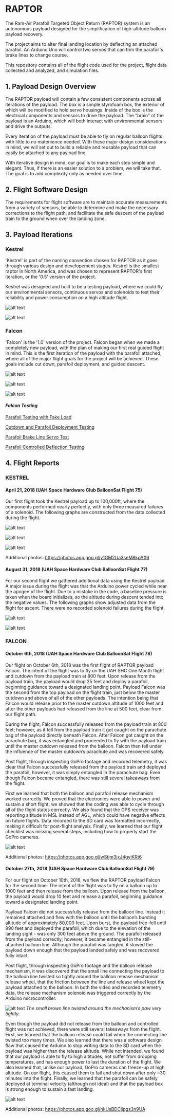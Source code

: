 # RAPTOR

The Ram-Air Parafoil Targeted Object Return (RAPTOR) system is an autonomous payload designed for the simplification of high-altitude balloon payload recovery.

The project aims to alter final landing location by deflecting an attached parafoil. An Arduino Uno will control two servos that can trim the parafoil's brake lines to change course.  

This repository contains all of the flight code used for the project, flight data collected and analyzed, and simulation files.

## 1. Payload Design Overview

The RAPTOR payload will contain a few consistent components across all iterations of the payload. The box is a simple styrofoam box, the exterior of which will be modified to hold servo housings. Inside of the box is the electrical components and sensors to drive the payload. The "brain" of the payload is an Arduino, which will both interact with environmental sensors and drive the outputs.

Every iteration of the payload must be able to fly on regular balloon flights with little to no matenience needed. With these major design considerations in mind, we will set out to build a reliable and reusable payload that can easily be attached to any payload line.

With iterative design in mind, our goal is to make each step simple and elegant. Thus, if there is an easier solution to a problem, we will take that. The goal is to add complexity only as needed over time.

## 2. Flight Software Design

The requirements for flight software are to maintain accurate measurements from a variety of sensors, be able to determine and make the necessary corrections to the flight path, and facilitate the safe descent of the payload train to the ground when over the landing zone.

## 3. Payload Iterations

### **Kestrel**

'Kestrel' is part of the naming convention chosen for RAPTOR as it goes through various design and developement stages. Kestrel is the smallest raptor in North America, and was chosen to represent RAPTOR's first iteration, or the '0.5' version of the project.

Kestrel was designed and built to be a testing payload, where we could fly our environmental sensors, continuous servos and solenoids to test their reliability and power consumption on a high altitude flight.

![alt text](https://lh3.googleusercontent.com/1o9nY4RvOQGDZTQBY0d3M0oymKL5FPMcOie_QyGTn0_0s2nfabPlYtp4XrS53vgEl31j4T295NOKGKeISqotcockGwPX17MacXHBMp5uQQhCgSTBN3fivYLe4FH1sv7LIwD_jMzwX0xuYfu2I7zcKqNWYCED4FGPxXIC2lp9WhjVXdyVxlG2mypMxBv7matItwner1dqWoc0-8VIdjEP2aFd7tcvNrXtY4KThVsYXTu_WTHsyYvhj51TiOX4oJQbpk91M41Vuaf-9wlotDnrBLGKEyYNOQSero3I_h9XqgsIIMKDaJQmmzK8gyGDPt9G3sRPc0t0jdvQOY7Kxvdpk4dimrI1KPCLvvKjmj8Sz7qjrb2Eb4AjAmUVQbY7hBT8Okc2IodMNK_0iG5RgeYsRDUH2gYtrwl3cdZvUf_Mb-ik4wDyqlk3FPh8wue_QHCtcDMfmFxLXnh9t6I8pjCoASx5NAmAlmIxECGQ_wFuVaCft_TXxiOwZVAJDaJE92KxI8Y-hB9OsX4ng2PsiRiAATfGO9ljCzctCG4QH-NFaGL2eXsTI1lXqa00m9X3xakB2D8HhrWGXt4zMbiEPQ-2WborEbNJ8yWgcpgkalNCoLOwa_rXh5JL0O369-iPGqds=w960-h540-no "Kestrel Payload")

![alt text](https://lh3.googleusercontent.com/uCabqWDjVLErh2zyCXdYhAvNTMVmv-jxHRv1PDopmbwNDc_ZhoJPY0nD8ILytu6s-EueVPPUXQ7v6TyP5FRkylkzkazS8X3QIo4R5wyPkX31q6gQq4APF3gKN9XSp_Dt44Vdsq1YEE2CmP70erqQ0DhAi5DR7h9X1DM_-2GV2KdjlvnUFyNTl2FYeX3XFMNITLKFNQT7BZ-cslzGhfotNse5TQvgF8SWa8zwI5sBvG5sqhCEWqRPrAY4oqOD3pu79el5zKrv0qsWF-xrm5Ls2jfoTOdaY_gpDyNWutr9rxEPsdRphLtD28V7YR718-XnSSSm8Fimq3ziECka6WFPRJVwvYon4FY47tEDq548RPfXXtSEArf0KaLQL65_61WVpear43DuSzeMtCiT-i8kJnIbIIhYUiEeRsqtAf_WZ5QGarYjHyU9IRfzgBt9K1IkYggcD2KOjFwM21JyoFTrhuFFB2gNLcNIE2LP2iEJCXGodx1lFC1X6oU3ghkXyX1M4zr7brOwbnr8k1rE-myAJ8-a4IQ_BKBpdJr7nCeX4oSjcwZGjMvmOZev2VF-u0I3nYhr1Q2IQwIiFYxZMD7EenbLzF8bkhLI7VkrZSnE357Cre0VkcDc1z18odNdE8Xp=w960-h720-no "Kestrel Payload Interior Pre-Flight")

### **Falcon**

'Falcon' is the '1.0' version of the project. Falcon began when we made a completely new payload, with the plan of making our first real guided flight in mind. This is the first iteration of the payload with the parafoil attached, where all of the major flight goals for the project will be achieved. These goals include cut down, parafoil deployment, and guided descent.

![alt text](https://lh3.googleusercontent.com/08VQK_cJHctBsdPiarJFAllG-HUXjV4KG93Qopkh8PWqxyemp60GxGwwhsPvioKC6TSWX8pKGrXxwrKrk8XXFop7fkjdXXR2VQqJoVmNaJoeIMKOxXNGcJJWGRxl6ngI7tU0y4dk8F8qxxxXIOiQlOJHDu9Ewyy5v6tkaTxJccpZi2azrVgcxIcuTt60VYiX6FpkZL3SfdG3MiPHbuUhOVVtHrGEW2KVlTTCm7gdJeSQN4f5xzyVtL5Ereq8oW1eQlyvcNK1T95VWy89UnjDFjl_xIZf16y_2Z6-VHxamVH_8AvvuKVk4ZHFUJMEbMBIg8-7bgS1HJdt0UuZMx014c9ZiB7VgoNnlhHZwcHLAR7Pw0eCsOC7_Xq13sH98-pSVmey4UbFktCn4sBvILCpDKuoVDdpq6pLjYoRFDy5aARHPb9kLlaOdtlg4GMl1GkvqXEJoCu9Sruir3UPIOb3anZelVYQ76_zzmOLzB0DgU2jnw8FD_2lPsyYXJRQ2XWanfnDGW8nk8CmKOb-uKvsJVHz_Lf9Hoh2NGlCRr1trCBSoUCslre9NBD7_mv-Q1XIpGIQMr4Y3t4xc0uLkg_W5bK49CHts2PBNOsWoYgeCwW3V_xKcXlIQRmhrNYm_wV52q7rdRlzxCzd7h0K8jtAO66afkpGp139rfTcDMbF097igYaIkliFYCL3YA=w1158-h869-no "Falcon Payload with Parafoil Attached")

![alt text](https://lh3.googleusercontent.com/nTsq8ke9CdPrCzIl53acNa8SwdOpLuPSAk6aUb3CXytfzZnTHvZFV9xw1yQSyBJqHkr0cgnZ6tlVB8Kzcdpo9wiceyWq20kCEg2xDIhHhK3iLWAF6V_QYCNNu1fWfUKg2jkklAktDp1CagrbbR4zvm5fMbotnWXxVqoefFrQ5JEKGSgoutILIHwRJD0-UGI8wmyV4zEo2Ww0w9A62mWDVvDxTGenzbLDQ3pslx22jsCaGfgghKBvGALglWaCk9lZzjuBwkI2tjje7-YirwTb_FQy9pY9z9DQqCBEltGLZjhYR5o7yXRngFgwSk2WMsQNlL6hUlKJA0yVoo239JFV2wESlgw9OnhuMTLrr3tadC1-mG15Ya9mgoiJgZK8wNaf-toTZmSCUFcHcSYaXs-Wm4-cAaS_jDAta75yN-jv41pQ2eVJnnnB7EcDpv911wmj5ORR5dQ7spIRGRFnH9KPlVNNkSUa09xTTxY480m4pT42pYWwpdSlcoaxI6zaNZim3tZho3M7AVMkl9lsfFFffVUUj9iqBYh3hlCUjHGBxWbTxIfL7BEfSq9Zbd_mzikuakmANd_LMuXxTtnAjs-wiyw4AljWVypU6K3bTWPPjaUvIT4e4QJ-6-mMYwvwNSBDv8VlTkaO4NQXxIgIyaNhwofIzz1xATfFkZTSfx6gdJMR1wkdUpQkAOOw6w=w597-h795-no "Interior of Payload Pre-Flight")

![alt text](https://lh3.googleusercontent.com/qpwUnisi4AMiziGQZmHzRLYBiRqKub_Wn9nlaQfpf05oFm5Ekyx_R4OeDEhFKlS7zY80K_rwTjstmUsjaqJ_f78QGzWcw0SdS9lvnNbavl9Xdq8MnOOZnSqH13_WAorVAF_McEpw1rVnPtUOwhDlr9SZXShyw_HYdHsatmpSO8Iaw-kvdfDW1NLWaBeUKFKUjSlByxJ_tD8TH-3EEkSJU6_lpdmNE08wkrkFHSgYwGXVlp8_2iveOmKzGPOeyLg5UUH-xO01Xc0rjtU4FrM9aq0OHHgAeNhhn-Msrk1Q-X9tbxFfsy3EFknKx-CbDiHM6NEmQYi57d8fEFdIDXlz9nGxxgFrvg28Auc6FTR0M8zxlVvgmXc71kI5MRwZ0uz9A6vAbwkfQIcbghxKZlq6UTo1NPJRRolnA2FjLQT9UZB2dzWLNaw_X8Cfx9jBimqL7OulrpkwGK1UxH8sL2Yzj2OZSgqYgmGX-Jf7bW7pRk8I-UY5AWzCCYKbjxsp2XxTyTZCKdtj71aiyLx429-Y18rGXeBJwIlsL6IdDKQjU6Qo2SkH-ovcYIrsuhEMrVo9C0zi-aZg6P7hPZgUU_enA_p70k0WdAI0cCHYzM5wE1poVd9pJCcdmOx3lRhMei4g8gKIjZuI3atdYv35PfRt7ztj7EY-NizOeIiUlupoXuddiclaWPVx3sC4tA=w1061-h795-no "Falcon Payload During Testing")

#### *Falcon Testing*

[Parafoil Testing with Fake Load](https://photos.google.com/share/AF1QipOYNhcAF_VKSpH8EsGm9p09tWBEW8-P44Ib4esdOKR__pPn4U8IfVZbABBhkwzWkA/photo/AF1QipNYzDb1yor08mGMRFYyb5cecjjzEDNiWGI3c_8m?key=WWdJMzROREthYmZQbkcxRUtCUmRyaXJHUGVhZjln)

[Cutdown and Parafoil Deployment Testing](https://photos.google.com/share/AF1QipOYNhcAF_VKSpH8EsGm9p09tWBEW8-P44Ib4esdOKR__pPn4U8IfVZbABBhkwzWkA/photo/AF1QipNU7GBOfcRdJiM-u27gPR9Wuxxhj8X0IvZJd2tQ?key=WWdJMzROREthYmZQbkcxRUtCUmRyaXJHUGVhZjln)

[Parafoil Brake Line Servo Test](https://photos.google.com/share/AF1QipOYNhcAF_VKSpH8EsGm9p09tWBEW8-P44Ib4esdOKR__pPn4U8IfVZbABBhkwzWkA/photo/AF1QipONFaLqnrI26lueZZusB5zbdpsSCUT9ZnrO1FEE?key=WWdJMzROREthYmZQbkcxRUtCUmRyaXJHUGVhZjln)

[Parafoil Controlled Deflection Testing](https://photos.google.com/share/AF1QipOYNhcAF_VKSpH8EsGm9p09tWBEW8-P44Ib4esdOKR__pPn4U8IfVZbABBhkwzWkA/photo/AF1QipOjYvH4XpJ5j8LqXkNAdmoZCI6CpGh4pJOYzDQ6?key=WWdJMzROREthYmZQbkcxRUtCUmRyaXJHUGVhZjln)

## 4. Flight Reports

### **KESTREL**

#### **April 21, 2018** (UAH Space Hardware Club BalloonSat Flight 75)

Our first flight took the Kestrel payload up to 100,000ft, where the components performed nearly perfectly, with only three measured failures of a solenoid. The following graphs are constructed from the data collected during the flight.

![alt text]( https://lh3.googleusercontent.com/BemMeG_wjjgEnfAlytIrjKeVrs0k2_3DL499e8Ap5Oft2oVPp0bTjnTxFLzm9G5_wCgSZQKKXPSeFjSZQ_YwVKfhydMyssC7hJiGl_VFefC5Ld4zEoicfH3cAaqB6fmjJgoYrH05eeumFNejKm7PjL46E2_nqWuUK5U6rI2XySVey0R1O4OTPtHjYdG99H4zouDzcY32j3y5tLoOQnTtlBcOFRQ8rH2lUBEi35j89AvM8G2c90CDi0v2CoHU7czhbz966LqDCKfWzz_Uu0tOuIzP930aPOUN7lcU77oL2ur3KDhcqeuWbX8ei-HmRiuW3BXLsKMlipR4F8ocsBWXwEvi9D2h8oI47lwhvOTEdysgULMQIh_SykLWEu4uhSGmnOfd1YHDiI4w3XNgK1TuH1m_afvcnSUPijgbQb5HaiK8aGwG3VhtvdcM13aHrT663Zl56MrhRvBEeC2diIdCjywXDfGZ8eANmSSOaxT0NINNAg2Y1RtrVUbsQjtTjYA55fDqOdL7a4vx8JRkxYpg6WzqFhFfQ36Xjsuhh99Qhh1iIdaOTVb9rApYPM6s0g09yX5pHvM8OQDPl-Lv8vEm45jswifNxpu0n3VRAGOUArKucUweFrDAMBllAYfaRtu-fDxdC5_WFBRoDsw6rybttKe9au_GFPDHYdJCznGXMXrvVw=w408-h306-no "Pressure vs Time, with Solenoid Failure Markings")

![alt text](https://lh3.googleusercontent.com/KNZ6x_Vac3x1Pnvgrhe8NedKYn2VLNuSEfFBFWm-Lp36aQMo7iNe9pHYzUXd3TR03b9J4sRoP69VhWtRAomjtsnrsVQ_ZSnNuRpuq2FJL7O_-B3BK03cpRlcjrfZnnfZXRXjz6CxwUeIPqneTGVKDhtemaREcjrmKWXwKW3u9_gxcjQQzsbOZ21y_vO-62-NJt1KZl_tUMLYdPYTev9oHmAjZRZhO2ZE-4TkEKHpc2GtuKhXlguC7bCiIMqft2PSBXj9gHzH8xiNaVe1EM6CjY3udydmxBZB3ITQOPuKURP9T_vBdbWoPDJWirycvGVW7Uc2pf9EKVr8SSTTZgMCJw410q722htsQWmkcO69iLZ1mfWPXfPV2p51zg97J6a9MHCTXy4jRaJMe0iM64E5n6J5ZQKTfwVYPfBKYd7POWQr4uGVoA6mlpYatiOPDqaDP7u6AOJVOlHibj6QEbTqPC_VZAfjKfWG0iumFLhjhwJloQni4_ZA2aNHW66xsAubR205tuTrD5F-u5X4U0qCqha_3RRW8oNNcotxu7BR2zmIoKq2WZr8Kp3AZ3PQM47FAguCEMu-JxX63GBR1raVn48RD1BE1BixgWTI0Daso8u6qyi6rDZfGTG2SE0nGrZXXJ6XzwochKAMBll-vfNgwUO0bIXTk_1-cqaIEuWl82EfmA=w640-h480-no "Temperature vs Time, with Solenoid Failure Markings")

![alt text]( https://lh3.googleusercontent.com/LbfyWvzu6PWR8G42ObNfinUGaMZgHTH2ggLDe802Y7b2Mt4PNNAm9G_F5JisICvvmlPLEjyTsWcb9FliGdE-NDNIIxiNTZ3leAKVSWQcmAyk3ySunhAUJf4kC4v4u73iBjNsuHjP2WlYzTTyxFHMk6qMPHSMiaM_Dvg5iQcWo8bOIR5vz0KfVyvxNrVATn4UMsQZBBMJXErHtUJM_63gZdhM8AneoD_rhRJiUTecDVIreZXYB0VBPlZl4TrYMDCLdlFwZfcVm2BamQi4z1MdMlEVq4y4cX0ujoqyfffoRjWKA8LNmyCLOK_hThx6u1NnOF3T1R21sCSxTRCCmbXvTDSkyp7HBMa3JckRKfF5wFPYv8Wkl4oTQPiuo-lON8dz39avKVW11d7X9vgXGXMDaclX2pUxBHPYkQ2QgSGmlQcPx-6kFGojLVLShEcnWrYTRloLN6BGV0cArWn79ekvIfFnemd5E0d4xmwKIOAJfLM5Ds-5fETZlfScP4Vl-QQu5exSGAfbesk8ioKyGFL-NTCuzRXI3Qy7nNCyFQdaBkEx4lMR0ScLJH1lECmvgC9p0kOkZfx7-EwR241fS4VFVr81lbcC1-R4HPC1hSJ5HVVyXz86KfrtZx50OQnzqxn_5QQbVOpNjmxgJx9FIdSDdZ2GXakEOqzYJ5Alb4JiiRlSLw=w960-h720-no "Team Photo")

Additional photos: https://photos.app.goo.gl/y1GM2Ua3seM8kpAX6

#### **August 31, 2018** (UAH Space Hardware Club BalloonSat Flight 77)

For our second flight we gathered additional data using the Kestrel payload. A major issue during the flight was that the Arduino power cycled while near the apogee of the flight. Due to a mistake in the code, a baseline pressure is taken when the board initializes, so the altitude during descent tended into the negative values. The following graphs show adjusted data from the flight for ascent. There were no recorded solenoid failures during the flight.

![alt text]( https://lh3.googleusercontent.com/MRX_bFXJetOg1aB5wNyvmU14bfMBnIYrwlvbJ33pcFYwK6eS6S0-DdBDFQAEzepfaU3I5fB7g92ceOtPr6XYwi1YCWP-x7m_2AGui4MWdTZrSNywGwxau3owqjKPpeeZUny2l0pn1MOlpMqQ20K6BCVZTGqwuC7kwrzOFIgUzXGwmAfB0ekMsaITRGZdgXwXdmsAggmIbNeSjNlQPk93jis5PHzP36B16HXys2YhrETZSeMsoAYaYcLBfj6TQVnkGIt4KjXCtmLzlX0hDQCnojHSTsDNCEYKwSSBIGwgC63nlx_tCBwfBRz1vaOT4HpYefGkBPbjTHI4y8XFsqdH1_NdS-EyLARis9voy_CYtdYBrDJThR_byuLnX-rFLZzUAeYC7NIKQwe9YQZYjeGgxumcal7syeeRWw7Db57jgAqSzRGrgNLYgbMlF5YhL6zevIkDWZIZRbo2P6brQTfT1VVhcyv4E0c53xYCO6-WRWP2jEPRoAi6mMK5i_LqX-Oi9SixEdleJFEZBeSg1FddV6_2ck3GULUwaYqlb62A_i1iivpWswBQMbQcrlfooHw36Z8GwE9VHq0Y8PTFiJtFiV19U-L_uRMUOd5EKPpKY64eQ37eIV5pcy_00pmtQpN2=w640-h480-no "Temperature and Altitude vs Time")

![alt text](https://lh3.googleusercontent.com/Y4CDoAoS2dIhLRWhnF7a5mxLAkN89WYJ-2H63kcUrKUIaF_1hElJlrU4Xk-xMh04kAqPIyo8T-RROAUbGWmkpqQO6P9UKqv96oe9mTNt2_tanveFWIan3q2ELKeRTuSr3td5RkJul22HY_6ouphoeI_AsPE4-tTNlo2N8ON2lWaVqY-2vvBoBxMCbHlcg8GFzQMku9e32KSeSX4C0cYXz6I8k5JIgeUyMapub-uarkHK1aHVDsjtfC6V47vI_da9QKYYjJP0ap2yFbNyIIDTO1j3ZboP_w2OZzkLhzYqhA2TnYVuEJgcOFwX4ea7ON4U_dtl4BuTxPq2_tGN6nfwM7GqFqyxppiiFBl31SAOE_78_Gi9wOf0qVMZ5w3yPUdJQBoqnGU4FjI3PNAeO7GuXJay-DZE6UTzwhg8iAQMlJRYKTHLpM7AoLEDopjvttDvmFO1kuAvGXok041ZXf7-QEJ8VhcDApRYzauS4llMR63rekm26FqyFbx3VO1KY-YRqmbg-JcjKtY8mvfco_xXvZbSsjWH9RAF85HJPx8p74FAhuvl5fxnYFZ2vNsHbuQdQO_uPbo-vgZvpiPrqXuvja5mqghplvSWkdiv8-zjK0-YLwJM_pEZ4y4VtR5f7UYY=w640-h480-no "Temperature and Pressure vs Time")

### **FALCON**

#### **October 6th, 2018** (UAH Space Hardware Club BalloonSat Flight 78)

Our flight on October 6th, 2018 was the first flight of RAPTOR payload Falcon. The intent of the flight was to fly on the UAH SHC One Month flight and cutdown from the payload train at 800 feet. Upon release from the payload train, the payload would drop 25 feet and deploy a parafoil, beginning guidance toward a designated landing point.
Payload Falcon was the second from the top payload on the flight train, just below the master cutdown and above of all of the other payloads. The intention being that Falcon would release prior to the master cutdown altitude of 1000 feet and after the other payloads had released from the line at 500 feet, clear from our flight path.

During the flight, Falcon successfully released from the payload train at 800 feet; however, as it fell from the payload train it got caught on the parachute bag of the payload directly beneath Falcon. After Falcon got caught on the parachute bag, it was entangled and proceeded to fly with the payload train until the master cutdown released from the balloon. Falcon then fell under the influence of the master cutdown’s parachute and was recovered safely.

Post flight, through inspecting GoPro footage and recorded telemetry, it was clear that Falcon successfully released from the payload train and deployed the parafoil; however, it was simply entangled in the parachute bag. Even though Falcon became entangled, there was still several takeaways from the flight.

First we learned that both the balloon and parafoil release mechanism worked correctly. We proved that the electronics were able to power and sustain a short flight, we showed that the coding was able to cycle through all of the flight states correctly. We also found that the GPS receiver was reporting altitude in MSL instead of AGL, which could have negative effects on future flights. Data recorded to the SD card was formatted incorrectly, making it difficult for post-flight analysis. Finally, we learned that our flight checklist was missing several steps, including how to properly start the GoPro cameras.

![alt text](https://lh3.googleusercontent.com/LHJe6HiXcIz81Ea09SGUOwY1y3NmHhyFWJHuItK7zjxrx4ana2Pq6K-i-WVNmY_tG5ZWHFH_c-4tZLxe9ZF3UkqxDCNr89Ehnhs_neyA-6rPpHWl1EMa-16J-t3yzjn635yeT2SOOcQfsKbD-lygc3FDD9CbBD1JcXLitXUJ8VvJEq86ejSRDGlAnCPRIqmc9vx3McO0qJSqdnxA4UqmKZT4iqblNqUXxdsLiUXPwJeeFhbe_hfN6wz7SrPd_j9WRm7WbuIqJjOQ36e0r7RbVSuY_wfmJQcTNMCIMEioEV7koDCaNOlq1_myfCfjCbSitLBeFj_QklhKbJHZzHGQ5S-43_EJiz4XPnSHKFZah8RNivv9W01RpwN9SoXH3iwLcoo_Rzzfn2p6MuiC4960lPCptIiZR6s2hcoQnX65pIhsCLfu7xhbroYqcwg16WNTlj8OfoDzCQn7fD71CB55G6uvt8AhauzKEpGWpnL5V-hp_4lNYRRE_z6id8nEweK-y5KfxRa9ROIM8IhCa6QzceIUBz572YB3A3QvGto9w4_y3TKyNuLTr6OAfMMq5RuVkj0qrfAAyw_9VkYu6IyQL6AGJFQPbTjkalqEgjrwrkhs9M11Qyp7xpcQOKVdx0Ry6HVedFUIpOm1TAgmiM-o50D5UxboWW98tEdL6OGLVYvQZusn9AjNoMl_UuKMhfBGJvYRrxpthrW83o8ttdrpowkgj39PpwjcT-QwR10=w960-h540-no "Team Photo")

Additional photos: https://photos.app.goo.gl/wStjm3jxJ4gyiKRt6

#### **October 27th, 2018** (UAH Space Hardware Club BalloonSat Flight 79)

For our flight on October 10th, 2018, we flew the RAPTOR payload Falcon for the second time. The intent of the flight was to fly on a balloon up to 1000 feet and then release from the balloon. Upon release from the balloon, the payload would drop 10 feet and release a parafoil, beginning guidance toward a designated landing point.

Payload Falcon did not successfully release from the balloon line. Instead it remained attached and flew with the balloon until the balloon’s bursting altitude of approximately 80,000 feet. Upon burst, the payload free-fell until 990 feet and deployed the parafoil, which due to the elevation of the landing sight - was only 300 feet above the ground. The parafoil released from the payload correctly; however, it became entangled in the still-attached balloon line. Although the parafoil was tangled, it slowed the payload down enough that the payload landed safely and was recovered fully intact.

Post flight, through inspecting GoPro footage and the balloon release mechanism, it was discovered that the small line connecting the payload to the balloon line twisted so tightly around the balloon release mechanism release wheel, that the friction between the line and release wheel kept the payload attached to the balloon. In both the video and recorded telemetry data, the release mechanism solenoid was triggered correctly by the Arduino microcontroller.

![alt text](https://lh3.googleusercontent.com/DX8jpagSZ6LKXMaGTUnuR-Gp7IC6Lo57QNAOB3CmmnxLZm5vVSMHzMlLcpr2Hw_cCj3_YJ5Pzvy5XdEeT8kTMvjd3I0hRwUJ8NQtbs2XuicFXm1EfYEKwcU-171ZV9Z0B54OK8CuiAanMtrXleepSJmQGD4R6FtTcWct2zQQi3ftoZOaaSvy5MJd57PklEvV_A1JXkzd3ydmtsylS1GJZnn9lY6fOOgv3TLQNxHcbsMYc0pysnplYyeHI4HfY7fmHPTv4ZAfGTHJ8N8bCBeAc2nUCulA00FgWljDttG_uO51KUS0EKMBc9kD78p773OacAEKI8F68zXOC4yqxvJjxUxC_mN0n1iqWy66CDf-CtKQ5SHZy2SID5FfxAiGVsLxhQ-VDvhNPMOgRIOQVr8bbcuBsayHTS7U8QScCA197ALc4I06pKvjeECXlFBSMk0SJZd68OVwvy5Prsc-uqyJ3VitMfZyhueM1-OnKPLkeqbNlYu5uEHdSnHr4xcAuQ8nG5TSF5dAMJknWnXPoAGkBAfVdaaxsFX6p79kfgIagUZXXE2Ok7Zbl08hZk_G2jK6Ctt8T2--Af-SjBqRRobXrTtietRwmYLaQG3Nd1Pyi7YS51zZN5xO3RkxczHweeLZIBU6GfMnq6NAR4LKoaqRGvLU5FPOLSbUdO1a0zdabKcEHJUvXPVd80EWWN98PEriUAEBxTpp2n1IcdK8Yw64Z9dgJwXpBpaUqzjHygQ=w653-h869-no "Team Photo")
_The small brown line twisted around the mechanism’s paw very tightly._

Even though the payload did not release from the balloon and controlled flight was not achieved, there were still several takeaways from the flight.
First, we learned that the balloon release could fail when the connecting line twisted too many times. We also learned that there was a software design flaw that caused the Arduino to stop writing data to the SD card when the payload was higher than the release altitude. While not intended, we found that our payload is able to fly to high altitudes, not suffer from dropping temperatures, and has enough power to last the duration of the flight. We also learned that, unlike our payload, GoPro cameras can freeze-up at high altitude. On our flight, this caused them to fail and shut down after only ~30 minutes into the flight. Finally, we learned that the parafoil can be safely deployed at terminal velocity (although not ideal) and that the payload box is strong enough to sustain a fast landing.

![alt text](https://lh3.googleusercontent.com/Aypx76Ql5LVa8p2PFBuOJys9CJ3AVa-NEbSdwvvvx31Qhf6bkzXBJTn4RS2yL9QKpeO0D3fYkl0NPFLIo-4bcgZaK_JbQFQ9Q29sOfMKvP4cvz1yX0B2EHW416THLgJkycuDvsOm4I2VyX1KUPI1YrVMiQH4OoqmIukr_5fA7g9JdWdTqVmFvHvDFO-IHRkLT-6SZ9E5tRtIFEBsMk39Tci7O5nE8ahkWd_15v4wlpowVhUSkFwN5wGJxfkjyz0i74V9AmIN5kf_UJ_miloBwVLYJEoVN9yBVm5KRk0qgIhT_WNLKkFmfzpcCLw4_DGleaCtsdwMDb3XgG4PKSPcWFYI5hlyMCP02ln8lC8uz3S3024qQvnta3Q6oxyWaY5JSNhl3uN6x_5Gs-5IV_m70f1my-BGT11xpazVYctbLOWivDNNTjjwqQFMFQEEIEyWKZeDFe3INRJDM600poydtk5qXtPh_WVzQALMXMtAl6uF7a6jhJh70bbQGOlf_orddt-oIjzCxAWZOiIH-5BolxfS3pT80Ie3Gk5S26_v8bNfLM9vdlmndhZPwOBJ_RtREGJupLxx3WK3pn7YvAPnjM4ztzAdFMB1YRgmm8XCQ8IlnJbDDSDE5q2H_XDlah9SgQLAp4zR9zVqF_6nLmtSPKd43-doLY8p6NFxnL67Js1Z-_Gkm6UdrgM7lzBEc2juU-52z621EajiGo-8oW4ZwZZcb7fEKe1lT5UVIOY=w374-h281-no "Team Photo")

Additional photos: https://photos.app.goo.gl/nkUsBDCjjpgs3n9UA
